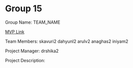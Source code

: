 # Group 15
Group Name: TEAM_NAME

[MVP Link](https://docs.google.com/document/d/15QxvFu9ZNjU2Qy21oPmRLz54DSLRw2wW0DrJs9P-uGo/edit?usp=sharing)

Team Members: skavuri2	dahyunl2	arulv2	anaghas2	iniyam2

Project Manager: drshika2

Project Description:

